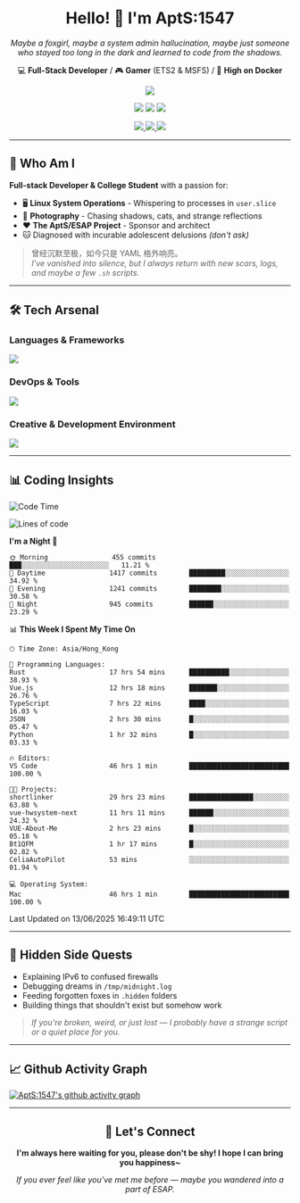 <div align="center">
  <h1>Hello! 👋 I'm AptS:1547</h1>
  <p><em>Maybe a foxgirl, maybe a system admin hallucination, maybe just someone who stayed too long in the dark and learned to code from the shadows.</em></p>
  
  <p>
    💻 <strong>Full-Stack Developer</strong> / 🎮 <strong>Gamer</strong> (ETS2 & MSFS) / 🐋 <strong>High on Docker</strong>
  </p>
</div>

<div align="center">
  <p>
    <a href="https://github.com/AptS-1547">
      <img src="https://github-readme-stats.vercel.app/api?username=AptS-1547&show_icons=true&theme=transparent" />
    </a>
  </p>

  <p>
    <img src="https://komarev.com/ghpvc/?username=AptS-1547&color=blue&style=flat-square" />
    <img src="https://img.shields.io/github/followers/AptS-1547?style=flat-square" />
    <img src="https://img.shields.io/github/stars/AptS-1547?style=flat-square" />
  </p>

  <p>
    <a href="https://www.esaps.net/">
      <img src="https://img.shields.io/badge/website-4493f8?style=for-the-badge&logo=About.me&logoColor=white" />
    </a>
    <a href="https://www.esaps.net/feed/">
      <img src="https://img.shields.io/badge/RSS-4493f8?style=for-the-badge&logo=rss&logoColor=white" />
    </a>
    <a href="mailto:apts-1547@esaps.net">
      <img src="https://img.shields.io/badge/Email-4493f8?style=for-the-badge&logo=gmail&logoColor=white" />
    </a>
  </p>
</div>

---

## 🦊 Who Am I

**Full-stack Developer & College Student** with a passion for:
- 🖥️ **Linux System Operations** - Whispering to processes in `user.slice`
- 📸 **Photography** - Chasing shadows, cats, and strange reflections  
- ❤️ **The AptS/ESAP Project** - Sponsor and architect
- 🐱 Diagnosed with incurable adolescent delusions *(don't ask)*

> 曾经沉默至极，如今只是 YAML 格外响亮。  
> *I've vanished into silence, but I always return with new scars, logs, and maybe a few `.sh` scripts.*

---

## 🛠️ Tech Arsenal

### **Languages & Frameworks**
<a href="https://skillicons.dev">
  <img src="https://skillicons.dev/icons?i=py,javascript,typescript,vue,nodejs,php,html,css,java,kotlin,go,cpp,rust,bash,tailwind" />
</a>

### **DevOps & Tools**
<a href="https://skillicons.dev">
  <img src="https://skillicons.dev/icons?i=docker,git,github,githubactions,jenkins,nginx,cloudflare,workers,grafana,prometheus,postgres,mysql,mongodb,redis" />
</a>

### **Creative & Development Environment**
<a href="https://skillicons.dev">
  <img src="https://skillicons.dev/icons?i=vscode,visualstudio,idea,androidstudio,blender,ps,pr,ae,au" />
</a>

---

## 📊 Coding Insights

<!--START_SECTION:waka-->
![Code Time](http://img.shields.io/badge/Code%20Time-617%20hrs%2031%20mins-blue)

![Lines of code](https://img.shields.io/badge/From%20Hello%20World%20I%27ve%20Written-997.9%20thousand%20lines%20of%20code-blue)

**I'm a Night 🦉** 

```text
🌞 Morning                455 commits         ███░░░░░░░░░░░░░░░░░░░░░░   11.21 % 
🌆 Daytime                1417 commits        █████████░░░░░░░░░░░░░░░░   34.92 % 
🌃 Evening                1241 commits        ████████░░░░░░░░░░░░░░░░░   30.58 % 
🌙 Night                  945 commits         ██████░░░░░░░░░░░░░░░░░░░   23.29 % 
```


📊 **This Week I Spent My Time On** 

```text
🕑︎ Time Zone: Asia/Hong_Kong

💬 Programming Languages: 
Rust                     17 hrs 54 mins      ██████████░░░░░░░░░░░░░░░   38.93 % 
Vue.js                   12 hrs 18 mins      ███████░░░░░░░░░░░░░░░░░░   26.76 % 
TypeScript               7 hrs 22 mins       ████░░░░░░░░░░░░░░░░░░░░░   16.03 % 
JSON                     2 hrs 30 mins       █░░░░░░░░░░░░░░░░░░░░░░░░   05.47 % 
Python                   1 hr 32 mins        █░░░░░░░░░░░░░░░░░░░░░░░░   03.33 % 

🔥 Editors: 
VS Code                  46 hrs 1 min        █████████████████████████   100.00 % 

🐱‍💻 Projects: 
shortlinker              29 hrs 23 mins      ████████████████░░░░░░░░░   63.88 % 
vue-hwsystem-next        11 hrs 11 mins      ██████░░░░░░░░░░░░░░░░░░░   24.32 % 
VUE-About-Me             2 hrs 23 mins       █░░░░░░░░░░░░░░░░░░░░░░░░   05.18 % 
Bt1QFM                   1 hr 17 mins        █░░░░░░░░░░░░░░░░░░░░░░░░   02.82 % 
CeliaAutoPilot           53 mins             ░░░░░░░░░░░░░░░░░░░░░░░░░   01.94 % 

💻 Operating System: 
Mac                      46 hrs 1 min        █████████████████████████   100.00 % 
```


 Last Updated on 13/06/2025 16:49:11 UTC
<!--END_SECTION:waka-->

---

## 🌙 Hidden Side Quests

- Explaining IPv6 to confused firewalls
- Debugging dreams in `/tmp/midnight.log`  
- Feeding forgotten foxes in `.hidden` folders
- Building things that shouldn't exist but somehow work

> *If you're broken, weird, or just lost — I probably have a strange script or a quiet place for you.*

---

## 📈 Github Activity Graph

[![AptS:1547's github activity graph](https://github-readme-activity-graph.vercel.app/graph?username=AptS-1547&theme=react-dark)](https://github.com/AptS-1547)

---

<div align="center">
  <h2>🤝 Let's Connect</h2>
  <p><strong>I'm always here waiting for you, please don't be shy! I hope I can bring you happiness~</strong></p>
  
  <em>If you ever feel like you've met me before — maybe you wandered into a part of ESAP.</em>
</div>
